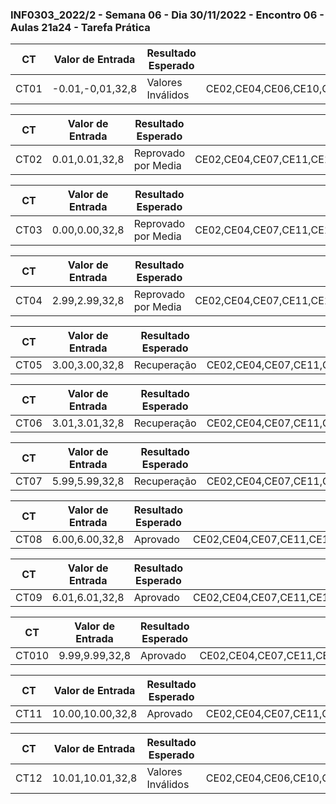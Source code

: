 ### INF0303_2022/2 - Semana 06 - Dia 30/11/2022 - Encontro 06 - Aulas 21a24 - Tarefa Prática

|CT|Valor de Entrada|Resultado Esperado|Classe Equivalência|
|--|--|--|--|
|CT01|-0.01,-0,01,32,8|Valores Inválidos|CE02,CE04,CE06,CE10,CE13,CE14,CE17,CE20,CE23,CE24,CE27,CE29,CE30,CE33,CE37,CE38|

|CT|Valor de Entrada|Resultado Esperado|Classe Equivalência|
|--|--|--|--|
|CT02|0.01,0.01,32,8|Reprovado por Media|CE02,CE04,CE07,CE11,CE13,CE14,CE17,CE20,CE23,CE24,CE27,CE29,CE30,CE33,CE37,CE40|

|CT|Valor de Entrada|Resultado Esperado|Classe Equivalência|
|--|--|--|--|
|CT03|0.00,0.00,32,8|Reprovado por Media|CE02,CE04,CE07,CE11,CE13,CE14,CE17,CE20,CE23,CE24,CE27,CE29,CE30,CE33,CE37,CE40|

|CT|Valor de Entrada|Resultado Esperado|Classe Equivalência|
|--|--|--|--|
|CT04|2.99,2.99,32,8|Reprovado por Media|CE02,CE04,CE07,CE11,CE13,CE14,CE17,CE20,CE23,CE24,CE27,CE29,CE30,CE33,CE37,CE40|

|CT|Valor de Entrada|Resultado Esperado|Classe Equivalência|
|--|--|--|--|
|CT05|3.00,3.00,32,8|Recuperação|CE02,CE04,CE07,CE11,CE13,CE14,CE17,CE20,CE23,CE24,CE27,CE29,CE30,CE33,CE37,CE41|

|CT|Valor de Entrada|Resultado Esperado|Classe Equivalência|
|--|--|--|--|
|CT06|3.01,3.01,32,8|Recuperação|CE02,CE04,CE07,CE11,CE13,CE14,CE17,CE20,CE23,CE24,CE27,CE29,CE30,CE33,CE37,CE41|

|CT|Valor de Entrada|Resultado Esperado|Classe Equivalência|
|--|--|--|--|
|CT07|5.99,5.99,32,8|Recuperação|CE02,CE04,CE07,CE11,CE13,CE14,CE17,CE20,CE23,CE24,CE27,CE29,CE30,CE33,CE37,CE41|

|CT|Valor de Entrada|Resultado Esperado|Classe Equivalência|
|--|--|--|--|
|CT08|6.00,6.00,32,8|Aprovado|CE02,CE04,CE07,CE11,CE13,CE14,CE17,CE20,CE23,CE24,CE27,CE29,CE30,CE33,CE37,CE42|

|CT|Valor de Entrada|Resultado Esperado|Classe Equivalência|
|--|--|--|--|
|CT09|6.01,6.01,32,8|Aprovado|CE02,CE04,CE07,CE11,CE13,CE14,CE17,CE20,CE23,CE24,CE27,CE29,CE30,CE33,CE37,CE42|

|CT|Valor de Entrada|Resultado Esperado|Classe Equivalência|
|--|--|--|--|
|CT010|9.99,9.99,32,8|Aprovado|CE02,CE04,CE07,CE11,CE13,CE14,CE17,CE20,CE23,CE24,CE27,CE29,CE30,CE33,CE37,CE42|

|CT|Valor de Entrada|Resultado Esperado|Classe Equivalência|
|--|--|--|--|
|CT11|10.00,10.00,32,8|Aprovado|CE02,CE04,CE07,CE11,CE13,CE14,CE17,CE20,CE23,CE24,CE27,CE29,CE30,CE33,CE37,CE42|

|CT|Valor de Entrada|Resultado Esperado|Classe Equivalência|
|--|--|--|--|
|CT12|10.01,10.01,32,8|Valores Inválidos|CE02,CE04,CE06,CE10,CE13,CE14,CE17,CE20,CE23,CE24,CE27,CE29,CE30,CE33,CE37,CE38|
